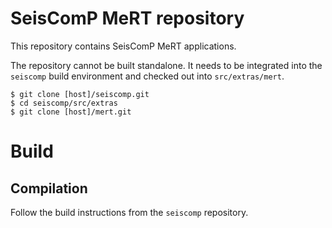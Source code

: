 # SeisComP MeRT repository

This repository contains SeisComP MeRT applications.

The repository cannot be built standalone. It needs to be integrated
into the `seiscomp` build environment and checked out into
`src/extras/mert`.

```
$ git clone [host]/seiscomp.git
$ cd seiscomp/src/extras
$ git clone [host]/mert.git
```

# Build

## Compilation

Follow the build instructions from the `seiscomp` repository.
